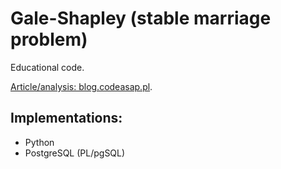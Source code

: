 # Gale-Shapley (stable marriage problem)

Educational code.

[Article/analysis: blog.codeasap.pl](https://blog.codeasap.pl/posts/graphs/stable-marriage-problem).

## Implementations:

+ Python
+ PostgreSQL (PL/pgSQL)
